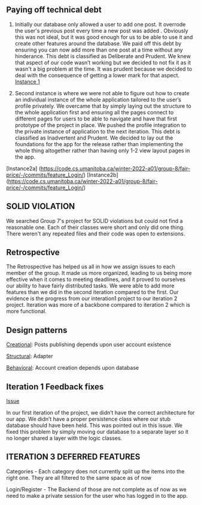 ## Paying off technical debt

1. Initially our database only allowed a user to add one post. It overrode the user's previous post every time a new post was added . Obviously this was not ideal, but it was good enough for us to be able to use it and create other features around the database. We paid off this debt by ensuring you can now add more than one post at a time without any hinderance.
This debt is classified as Deliberate and Prudent. We knew that aspect of our code wasn’t working but we decided to not fix it as it wasn't a big problem at the time. It was prudent because we decided to deal with the consequence of getting a lower mark for that aspect.
[Instance 1](https://code.cs.umanitoba.ca/winter-2022-a01/group-8/fair-price/-/commit/e2525216a219a9fb3f8ad2d885aa61ef368fb113?page=2#acff40041f9beac0cacb1ea5fa3b0c3279fc253b_34_73) 

2. Second instance is where we were not able to figure out how to create an individual instance of the whole application tailored to the user’s profile privately. We overcame that by simply laying out the structure to the whole application first and ensuring all the pages connect to different pages for users to be able to navigate and have that first prototype of the project in place. We pushed the profile integration to the private instance of application to the next iteration. 
This debt is classified as Inadvertent and Prudent. We decided to lay out the foundations for the app for the release rather than implementing the whole thing altogether rather than having only 1-2 view layout pages in the app.

[Instance2a]
(https://code.cs.umanitoba.ca/winter-2022-a01/group-8/fair-price/-/commits/feature_Login/)
[Instance2b]
(https://code.cs.umanitoba.ca/winter-2022-a01/group-8/fair-price/-/commits/feature_Login/)

## SOLID VIOLATION
We searched Group 7's project for SOLID violations but could not find a reasonable one. Each of their classes were short and only did one thing. There weren't any repeated files and their code was open to extensions.

## Retrospective
The Retrospective has helped us all in how we assign issues to each member of the group. It made us more organized, leading to us being more effective when it comes to meeting deadlines, and it proved to ourselves our ability to have fairly distributed tasks. We were able to add more features than we did in the second iteration compared to the first. Our evidence is the progress from our interation1 project to our iteration 2 project. Iteration was more of a backbone compared to iteration 2 which is more functional.

## Design patterns
[Creational](https://code.cs.umanitoba.ca/winter-2022-a01/group-8/fair-price/-/blob/main/app/src/main/java/comp3350/fairprice/presentation/NewPostActivity.java): Posts publishing depends upon user account existence

[Structural](https://code.cs.umanitoba.ca/winter-2022-a01/group-8/fair-price/-/blob/main/app/src/main/java/comp3350/fairprice/presentation/ListAdapter.java): Adapter 

[Behavioral](https://code.cs.umanitoba.ca/winter-2022-a01/group-8/fair-price/-/blob/main/app/src/main/java/comp3350/fairprice/presentation/Register.java): Account creation depends upon database 




## Iteration 1 Feedback fixes

[Issue](https://code.cs.umanitoba.ca/winter-2022-a01/group-8/fair-price/-/issues/20)

In our first iteration of the project, we didn’t have the correct architecture for our app. We didn’t have a proper persistence class where our stub database should have been held. This was pointed out in this issue. We fixed this problem by simply moving our database to a separate layer so it no longer shared a layer with the logic classes.

## ITERATION 3 DEFERRED FEATURES

Categories - Each category does not currently split up the items into the right one. They are all filtered to the same space as of now

Login/Register - The Backend of those are not complete as of now as we need to make a private session for the user who has logged in to the app.
